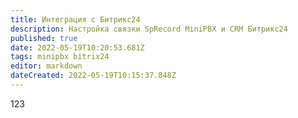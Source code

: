 ```yaml
---
title: Интеграция с Битрикс24
description: Настройка связки SpRecord MiniPBX и CRM Битрикс24
published: true
date: 2022-05-19T10:20:53.681Z
tags: minipbx bitrix24
editor: markdown
dateCreated: 2022-05-19T10:15:37.848Z
---
```


123